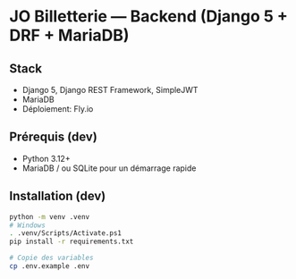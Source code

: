 # JO Billetterie — Backend (Django 5 + DRF + MariaDB)

## Stack
- Django 5, Django REST Framework, SimpleJWT
- MariaDB
- Déploiement: Fly.io

## Prérequis (dev)
- Python 3.12+
- MariaDB / ou SQLite pour un démarrage rapide

## Installation (dev)
```bash
python -m venv .venv
# Windows
. .venv/Scripts/Activate.ps1
pip install -r requirements.txt

# Copie des variables
cp .env.example .env
